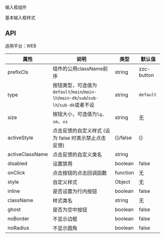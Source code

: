 输入框组件

基本输入框样式

## API

适用平台：WEB

属性 | 说明 | 类型 | 默认值
|----|-----|------|------|
| prefixCls | 组件的公用className前序 | string  | zzc-button |
| type    | 按钮类型，可选值为`default`/`main`/`main-lh`/`main-dk`/`sub`/`sub-lh`/`sub-dk`或者不设  |   string   |   `default`  |
| size    | 按钮大小，可选值为`lg`、`sm`、`xs` | string | 无|
| activeStyle  | 点击反馈的自定义样式 (设为 false 时表示禁止点击反馈) | {}/false | {} |
| activeClassName  | 点击反馈的自定义类名 | string |  |
| disabled   | 设置禁用  | boolean |    false  |
| onClick    | 点击按钮的点击回调函数 | function |   无  |
| style    | 自定义样式 |   Object  | 无 |
| inline     | 是否设置为行内按钮  | boolean |   false  |
| className  |  样式类名 | string | 无 |
| ghost  |  是否为空中按钮 | boolean | false |
| noBorder  |  不显示边框 | boolean | false |
| noRadius  |  不显示圆角 | boolean | false |
